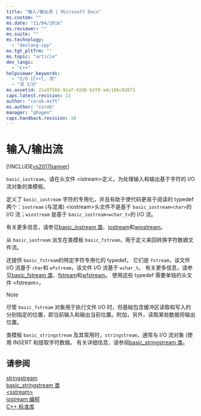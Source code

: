 ```yaml
---
title: "输入/输出流 | Microsoft Docs"
ms.custom: ""
ms.date: "11/04/2016"
ms.reviewer: ""
ms.suite: ""
ms.technology: 
  - "devlang-cpp"
ms.tgt_pltfrm: ""
ms.topic: "article"
dev_langs: 
  - "C++"
helpviewer_keywords: 
  - "I/O [C++], 流"
  - "流 I/O"
ms.assetid: 21a97566-91a7-42d6-b2f8-a4c16bc926f1
caps.latest.revision: 11
author: "corob-msft"
ms.author: "corob"
manager: "ghogen"
caps.handback.revision: 10
---
```

# 输入/输出流
[!INCLUDE[vs2017banner](../assembler/inline/includes/vs2017banner.md)]

`basic_iostream`，请在头文件 \<istream\>定义，为处理输入和输出基于字符的 I\/O 流对象的类模板。  
  
 定义了 `basic_iostream` 字符的专用化，并且有助于使代码更易于阅读的 typedef 两个：`iostream` \(与混淆\) \<iostream\>头文件不是基于 `basic_iostream<char>`的 I\/O 流；`wiostream` 是基于 `basic_iostream<wchar_t>`的 I\/O 流。  
  
 有关更多信息，请参见[basic\_iostream 类](../standard-library/basic-iostream-class.md)、[iostream](../Topic/iostream.md)和[wiostream](../Topic/wiostream.md)。  
  
 从 `basic_iostream` 派生在类模板 `basic_fstream`，用于定义来回转换字符数据文件流。  
  
 还提供 `basic_fstream`的特定字符专用化的 typedef。  它们是 `fstream`，该文件 I\/O 流基于 `char`和 `wfstream`，该文件 I\/O 流基于 `wchar_t`。  有关更多信息，请参见[basic\_fstream 类](../standard-library/basic-fstream-class.md)、[fstream](../Topic/fstream.md)和[wfstream](../Topic/wfstream.md)。  使用这些 typedef 需要单独的头文件 \<fstream\>。  
  
> [!NOTE]
>  尽管 `basic_fstream` 对象用于执行文件 I\/O 时，但基础包含缓冲区读取和写入的分别指定的位置，即当前输入和输出当前位置。附加，另外，读取某些数据将输出位置。  
  
 类模板 `basic_stringstream` 及其常用时，`stringstream`，通常与 I\/O 流对象 \(使用 INSERT 和提取字符数据。  有关详细信息，请参阅[basic\_stringstream 类](../standard-library/basic-stringstream-class.md)。  
  
## 请参阅  
 [stringstream](../Topic/stringstream.md)   
 [basic\_stringstream 类](../standard-library/basic-stringstream-class.md)   
 [\<sstream\>](../standard-library/sstream.md)   
 [iostream 编程](../standard-library/iostream-programming.md)   
 [C\+\+ 标准库](../standard-library/cpp-standard-library-reference.md)